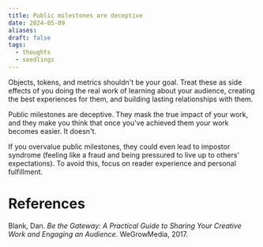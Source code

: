 ```yaml
---
title: Public milestones are deceptive
date: 2024-05-09
aliases: 
draft: false
tags:
  - thoughts
  - seedlings
---
```

Objects, tokens, and metrics shouldn't be your goal. Treat these as side effects of you doing the real work of learning about your audience, creating the best experiences for them, and building lasting relationships with them.

Public milestones are deceptive. They mask the true impact of your work, and they make you think that once you've achieved them your work becomes easier. It doesn't.

If you overvalue public milestones, they could even lead to impostor syndrome (feeling like a fraud and being pressured to live up to others' expectations). To avoid this, focus on reader experience and personal fulfillment.

# References

Blank, Dan. _Be the Gateway: A Practical Guide to Sharing Your Creative Work and Engaging an Audience_. WeGrowMedia, 2017.